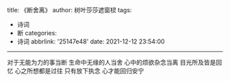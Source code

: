 title: 《断舍离》
author: 树叶莎莎遮窗棂
tags:
  - 诗词
  - 断
categories:
  - 诗词
abbrlink: '25147e48'
date: 2021-12-12 23:54:00
---
对于无能为力的事当断
生命中无缘的人当舍
心中的烦欲杂念当离
目光所及皆是回忆
心之所想都是过往
只有放下执念
心才能回归安宁